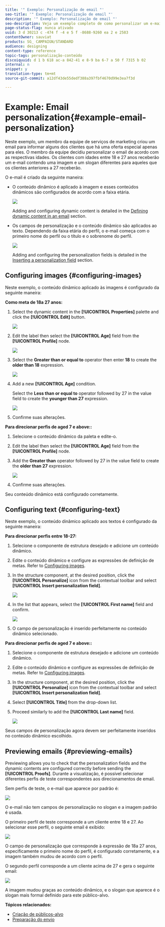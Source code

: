 ```yaml
---
title: '" Exemplo: Personalização de email "'
seo-title: '" Exemplo: Personalização de email "'
description: '" Exemplo: Personalização de email "'
seo-description: Veja um exemplo completo de como personalizar um e-mail com conteúdo dinâmico e texto de acordo com as idades dos perfis.
page-status-flag: nunca ativado
uuid: 3 d 30213 c -474 f -4 e 5 f -8688-9260 ea 2 e 2583
contentOwner: sauviat
products: SG_ CAMPAIGN/STANDARD
audience: designing
content-type: reference
topic-tags: personalização-conteúdo
discoiquuid: d 1 b 618 ac-a 842-41 e 8-9 ba 6-7 a 50 f 7315 b 02
internal: n
snippet: y
translation-type: tm+mt
source-git-commit: a12df43de55dedf388a397fbf4670d99e3ea7f3d

---
```



# Example: Email personalization{#example-email-personalization}

Neste exemplo, um membro da equipe de serviços de marketing criou um email para informar alguns dos clientes que há uma oferta especial apenas para eles. O membro da equipe decidiu personalizar o email de acordo com as respectivas idades. Os clientes com idades entre 18 e 27 anos receberão um e-mail contendo uma imagem e um slogan diferentes para aqueles que os clientes anteriores a 27 receberão.

O e-mail é criado da seguinte maneira:

* O conteúdo dinâmico é aplicado à imagem e esses conteúdos dinâmicos são configurados de acordo com a faixa etária.

   ![](assets/delivery_content_43.png)

   Adding and configuring dynamic content is detailed in the [Defining dynamic content in an email](../../designing/using/defining-dynamic-content-in-an-email.md) section.

* Os campos de personalização e o conteúdo dinâmico são aplicados ao texto. Dependendo da faixa etária do perfil, o e-mail começa com o primeiro nome do perfil ou o título e o sobrenome do perfil.

   ![](assets/delivery_content_44.png)

   Adding and configuring the personalization fields is detailed in the [Inserting a personalization field](../../designing/using/inserting-a-personalization-field.md) section.

## Configuring images {#configuring-images}

Neste exemplo, o conteúdo dinâmico aplicado às imagens é configurado da seguinte maneira:

**Como meta de 18a 27 anos:**

1. Select the dynamic content in the **[!UICONTROL Properties]** palette and click the **[!UICONTROL Edit]** button.

   ![](assets/delivery_content_48.png)

1. Edit the label then select the **[!UICONTROL Age]** field from the **[!UICONTROL Profile]** node.

   ![](assets/delivery_content_49.png)

1. Select the **Greater than or equal to** operator then enter **18** to create the **older than 18** expression.

   ![](assets/delivery_content_50.png)

1. Add a new **[!UICONTROL Age]** condition.

   Select the **Less than or equal to** operator followed by 27 in the value field to create the **younger than 27** expression.

   ![](assets/delivery_content_51.png)

1. Confirme suas alterações.

**Para direcionar perfis de aged 7 e above::**

1. Selecione o conteúdo dinâmico da paleta e edite-o.
1. Edit the label then select the **[!UICONTROL Age]** field from the **[!UICONTROL Profile]** node.
1. Add the **Greater than** operator followed by 27 in the value field to create the **older than 27** expression.

   ![](assets/delivery_content_52.png)

1. Confirme suas alterações.

Seu conteúdo dinâmico está configurado corretamente.

## Configuring text {#configuring-text}

Neste exemplo, o conteúdo dinâmico aplicado aos textos é configurado da seguinte maneira:

**Para direcionar perfis entre 18-27:**

1. Selecione o componente de estrutura desejado e adicione um conteúdo dinâmico.
1. Edite o conteúdo dinâmico e configure as expressões de definição de metas. Refer to [Configuring images](../../designing/using/example--email-personalization.md#configuring-images).
1. In the structure component, at the desired position, click the **[!UICONTROL Personalize]** icon from the contextual toolbar and select **[!UICONTROL Insert personalization field]**.

   ![](assets/delivery_content_53.png)

1. In the list that appears, select the **[!UICONTROL First name]** field and confirm.

   ![](assets/delivery_content_54.png)

1. O campo de personalização é inserido perfeitamente no conteúdo dinâmico selecionado.

**Para direcionar perfis de aged 7 e above::**

1. Selecione o componente de estrutura desejado e adicione um conteúdo dinâmico.
1. Edite o conteúdo dinâmico e configure as expressões de definição de metas. Refer to [Configuring images](../../designing/using/example--email-personalization.md#configuring-images).
1. In the structure component, at the desired position, click the **[!UICONTROL Personalize]** icon from the contextual toolbar and select **[!UICONTROL Insert personalization field]**.
1. Select **[!UICONTROL Title]** from the drop-down list.
1. Proceed similarly to add the **[!UICONTROL Last name]** field.

   ![](assets/delivery_content_56.png)

Seus campos de personalização agora devem ser perfeitamente inseridos no conteúdo dinâmico escolhido.

## Previewing emails {#previewing-emails}

Previewing allows you to check that the personalization fields and the dynamic contents are configured correctly before sending the **[!UICONTROL Proofs]**. Durante a visualização, é possível selecionar diferentes perfis de teste correspondentes aos direcionamentos de email.

Sem perfis de teste, o e-mail que aparece por padrão é:

![](assets/delivery_content_45.png)

O e-mail não tem campos de personalização no slogan e a imagem padrão é usada.

O primeiro perfil de teste corresponde a um cliente entre 18 e 27. Ao selecionar esse perfil, o seguinte email é exibido:

![](assets/delivery_content_46.png)

O campo de personalização que corresponde à expressão de 18a 27 anos, especificamente o primeiro nome do perfil, é configurado corretamente, e a imagem também mudou de acordo com o perfil.

O segundo perfil corresponde a um cliente acima de 27 e gera o seguinte email:

![](assets/delivery_content_47.png)

A imagem mudou graças ao conteúdo dinâmico, e o slogan que aparece é o slogan mais formal definido para este público-alvo.

**Tópicos relacionados:**

* [Criação de públicos-alvo](../../audiences/using/creating-audiences.md)
* [Preparação do envio](../../sending/using/preparing-the-send.md)


